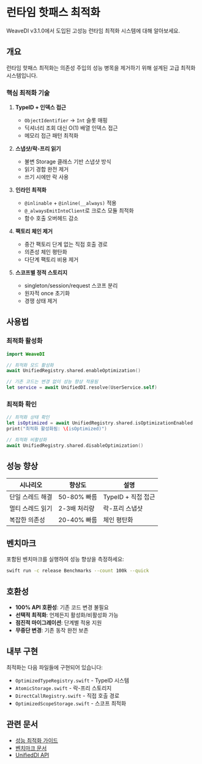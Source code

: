 # 런타임 핫패스 최적화

WeaveDI v3.1.0에서 도입된 고성능 런타임 최적화 시스템에 대해 알아보세요.

## 개요

런타임 핫패스 최적화는 의존성 주입의 성능 병목을 제거하기 위해 설계된 고급 최적화 시스템입니다.

### 핵심 최적화 기술

1. **TypeID + 인덱스 접근**
   - `ObjectIdentifier` → `Int` 슬롯 매핑
   - 딕셔너리 조회 대신 O(1) 배열 인덱스 접근
   - 메모리 접근 패턴 최적화

2. **스냅샷/락-프리 읽기**
   - 불변 Storage 클래스 기반 스냅샷 방식
   - 읽기 경합 완전 제거
   - 쓰기 시에만 락 사용

3. **인라인 최적화**
   - `@inlinable` + `@inline(__always)` 적용
   - `@_alwaysEmitIntoClient`로 크로스 모듈 최적화
   - 함수 호출 오버헤드 감소

4. **팩토리 체인 제거**
   - 중간 팩토리 단계 없는 직접 호출 경로
   - 의존성 체인 평탄화
   - 다단계 팩토리 비용 제거

5. **스코프별 정적 스토리지**
   - singleton/session/request 스코프 분리
   - 원자적 once 초기화
   - 경쟁 상태 제거

## 사용법

### 최적화 활성화

```swift
import WeaveDI

// 최적화 모드 활성화
await UnifiedRegistry.shared.enableOptimization()

// 기존 코드는 변경 없이 성능 향상 적용됨
let service = await UnifiedDI.resolve(UserService.self)
```

### 최적화 확인

```swift
// 최적화 상태 확인
let isOptimized = await UnifiedRegistry.shared.isOptimizationEnabled
print("최적화 활성화됨: \(isOptimized)")

// 최적화 비활성화
await UnifiedRegistry.shared.disableOptimization()
```

## 성능 향상

| 시나리오 | 향상도 | 설명 |
|----------|--------|------|
| 단일 스레드 해결 | 50-80% 빠름 | TypeID + 직접 접근 |
| 멀티 스레드 읽기 | 2-3배 처리량 | 락-프리 스냅샷 |
| 복잡한 의존성 | 20-40% 빠름 | 체인 평탄화 |

## 벤치마크

포함된 벤치마크를 실행하여 성능 향상을 측정하세요:

```bash
swift run -c release Benchmarks --count 100k --quick
```

## 호환성

- **100% API 호환성**: 기존 코드 변경 불필요
- **선택적 최적화**: 언제든지 활성화/비활성화 가능
- **점진적 마이그레이션**: 단계별 적용 지원
- **무중단 변경**: 기존 동작 완전 보존

## 내부 구현

최적화는 다음 파일들에 구현되어 있습니다:

- `OptimizedTypeRegistry.swift` - TypeID 시스템
- `AtomicStorage.swift` - 락-프리 스토리지
- `DirectCallRegistry.swift` - 직접 호출 경로
- `OptimizedScopeStorage.swift` - 스코프 최적화

## 관련 문서

- [성능 최적화 가이드](/ko/guide/runtimeOptimization)
- [벤치마크 문서](/ko/guide/benchmarks)
- [UnifiedDI API](/ko/guide/unifiedDi)
